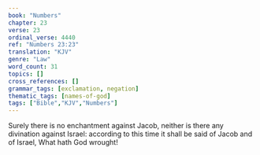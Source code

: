 ```yaml
---
book: "Numbers"
chapter: 23
verse: 23
ordinal_verse: 4440
ref: "Numbers 23:23"
translation: "KJV"
genre: "Law"
word_count: 31
topics: []
cross_references: []
grammar_tags: [exclamation, negation]
thematic_tags: [names-of-god]
tags: ["Bible","KJV","Numbers"]
---
```

Surely there is no enchantment against Jacob, neither is there any divination against Israel: according to this time it shall be said of Jacob and of Israel, What hath God wrought!
